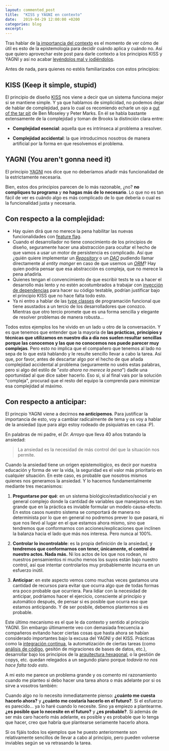 ```yaml
---
layout: commented_post
title:  "KISS y YAGNI en contexto"
date:   2019-04-29 12:00:00 +0200
categories: blog
excerpt:
---
```


Tras hablar de [la importancia del contexto](/blog/2019/04/28/la-importancia-del-contexto.html) es el momento de ver cómo de útil es esto de la epistemología para decidir cuándo aplica y cuándo no.
Así que quiero aprovechar este post para darle contexto a los principios KISS y YAGNI y así no acabar [leyéndolos mal y jodiéndolos](/blog/2015/01/30/de-leer-libros-mal-y-de-joderlos.html).

Antes de nada, para quienes no estéis familiarizados con estos principios:

## KISS (Keep it simple, stupid)

El principio de diseño [KISS](https://en.wikipedia.org/wiki/KISS_principle) nos viene a decir que un sistema funciona mejor si se mantiene simple. Y ya que hablamos de simplicidad, no podemos dejar de hablar de complejidad, para lo cual os recomiendo echarle un ojo a [out of the tar pit](http://curtclifton.net/papers/MoseleyMarks06a.pdf) de Ben Moseley y Peter Marks. En él se habla bastante extensamente de la complejidad y toman de Brooks la distinción clara entre:

* **Complejidad esencial**: aquella que es intrínseca al problema a resolver.

* **Complejidad accidental**: la que introducimos nosotros de manera artificial por la forma en que resolvemos el problema.


## YAGNI (You aren't gonna need it)

El principio [YAGNI](https://en.wikipedia.org/wiki/You_aren%27t_gonna_need_it) nos dice que no deberíamos añadir más funcionalidad de la estrictamente necesaria.


Bien, estos dos principios parecen de lo más razonable, ¿no? **no compliques tu programa** y **no hagas más de lo necesario**. Lo que no es tan fácil de ver es cuándo algo es más complicado de lo que debería o cual es la funcionalidad justa y necesaria.

## Con respecto a la complejidad:

* Hay quien dirá que no merece la pena habilitar las nuevas funcionalidades con [feature flag](https://www.martinfowler.com/articles/feature-toggles.html).
* Cuando el desarrollador no tiene conocimiento de los principios de diseño, seguramente hacer una abstracción para ocultar el hecho de que vamos a usar un motor de persistencia es complicado. Así que ¿quién quiere implementar un _[Repository](https://www.martinfowler.com/eaaCatalog/repository.html)_ o un _[DAO](https://en.wikipedia.org/wiki/Data_access_object)_ pudiendo llamar directamente al _entity manger_ en caso de que usemos un _[ORM](https://en.wikipedia.org/wiki/Object-relational_mapping)_? Hay quien podría pensar que esa abstracción es compleja, que no merece la pena añadirla.
* Quienes tengan el convencimiento de que escribir tests te va a hacer el desarrollo más lento y no estén acostumbrados a trabajar con [inyección de dependencias](https://martinfowler.com/articles/injection.html?) para hacer su código testable, podrían justificar bajo el principio KISS que no hace falta todo esto.
* Ya ni entro a hablar de las [type classes](http://learnyouahaskell.com/types-and-typeclasses) de programación funcional que tiene asustados a un tercio de los desarrolladores que conozco. Mientras que otro tercio promete que es una forma sencilla y elegante de resolver problemas de manera robusta...


Todos estos ejemplos los he vivido en un lado u otro de la conversación. Y es que tenemos que entender que la mayoría de **las prácticas, principios y técnicas que utilizamos en nuestro día a día nos suelen resultar sencillas porque las conocemos y las que no conocemos nos puede parecer muy complejas**. Pero esto no implica que el compañero que tenemos al lado no sepa de lo que está hablando y le resulte sencillo llevar a cabo la tarea. Así que, por favor, antes de descartar algo por el hecho de que añada complejidad accidental al problema (seguramente no uséis estas palabras, pero si algo del estilo de "_esto ahora no merece la pena_") dadle una oportunidad al que dice saber hacerlo. Eso si, si al final vais por la solución "compleja", procurad que el resto del equipo la comprenda para minimizar esa complejidad al máximo.


## Con respecto a anticipar:

El princpio YAGNI viene a decirnos **no anticipemos**. Para justificar la importancia de esto, voy a cambiar radicalmente de tema y os voy a hablar de la ansiedad (que para algo estoy rodeado de psiquiatras en casa :P).

En palabras de mi padre, el _Dr. Arroyo_ que lleva 40 años tratando la ansiedad:

> La ansiedad es la necesidad de más control del que la situación nos permite.

Cuando la ansiedad tiene un origen epistemológico, es decir por nuestra educación y forma de ver la vida, la seguridad es el valor más prioritario en cualquier situación. En este caso, es probable que nosotros mismos quienes nos generamos la ansiedad. Y lo hacemos fundamentalmente mediante tres mecanismos:


1. **Preguntarse por qué**: en un sistema biológico/estadístico/social y en general complejo donde la cantidad de variables que manejamos es tan grande que en la práctica es inviable formular un modelo causa-efecto. En estos casos nuestro sistema se comportará de manera no determinista por lo que en general no podremos prever lo que pasará, ni que nos llevó al lugar en el que estamos ahora mismo, sino que tendremos que conformarnos con acciones/explicaciones que inclinen la balanza hacia el lado que más nos interesa. Pero nunca al 100%.

2. **Controlar lo incontrolable**: es la propia definición de la ansiedad, y **tendremos que conformarnos con tener, únicamente, el control de nuestro actos. Nada más.** Ni los actos de los que nos rodean, ni nuestros pensamientos ni mucho menos los suyos están bajo nuestro control, así que intentar controlarlos muy probablemente incurra en un esfuerzo inútil.

3. **Anticipar**: en este aspecto vemos como muchas veces gastamos una cantidad de recursos para evitar que ocurra algo que de todas formas era poco probable que ocurriera. Para lidiar con la necesidad de anticipar, podríamos hacer el ejercicio, consciente al principio y automático después, de pensar si es posible que ocurra eso que estamos anticipando. Y de ser posbile, debemos planternos si es probable.

Este último mecanismo es el que le da contexto y sentido al principio YAGNI. Sin embargo últimamente veo con demasiada frecuencia a compañeros evitando hacer ciertas cosas que hasta ahora se habían considerado importantes bajo la excusa del YAGNI y del KISS. Prácticas como la [integración continua](https://martinfowler.com/articles/continuousIntegration.html), la automatización de ciertas tareas (como [análisis de código](https://en.wikipedia.org/wiki/Static_program_analysis), gesitón de migraciones de bases de datos, etc.), desarrollar bajo los principios de la [arquitectura hexagonal](https://marcus-biel.com/hexagonal-architecture/), o la gestión de copys, etc. quedan relegados a un segundo plano porque _todavía no nos hace falta todo esto_.

A mi esto me parece un problema grande y os comento mi razonamiento cuando me planteo si debo hacer una tarea ahora o más adelante por si os sirve a vosotros también:

Cuando algo no lo necesito inmediatamente pienso: **¿cuánto me cuesta hacerlo ahora?** y **¿cuánto me costaría hacerlo en el futuro?**. Si el esfuerzo es parecido... ya lo haré cuando lo necesite. Sino ya empiezo a plantearme. **¿es posible que lo necesite en el futuro?** y **¿es probable?**. Si además de ser más caro hacerlo más adelante, es posible y es probable que lo tenga que hacer, creo que habría que plantearse seriamente hacerlo ahora.

Si os fijáis todos los ejemplos que he puesto anteriormente son relativamente sencillos de llevar a cabo al principio, pero pueden volverse inviables según se va retrasando la tarea.
